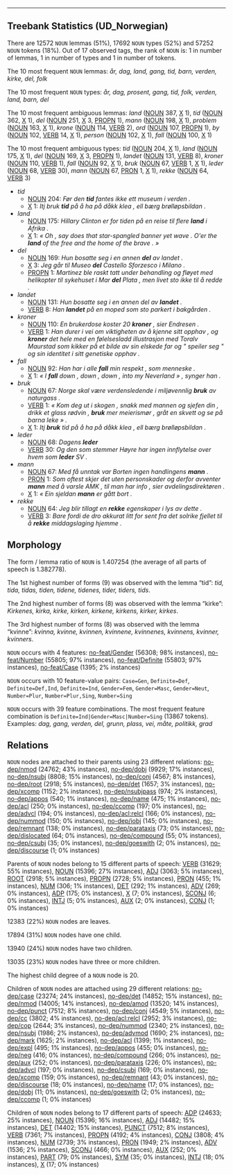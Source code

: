 

--------------------------------------------------------------------------------

## Treebank Statistics (UD_Norwegian)

There are 12572 `NOUN` lemmas (51%), 17692 `NOUN` types (52%) and 57252 `NOUN` tokens (18%).
Out of 17 observed tags, the rank of `NOUN` is: 1 in number of lemmas, 1 in number of types and 1 in number of tokens.

The 10 most frequent `NOUN` lemmas: <em>år, dag, land, gang, tid, barn, verden, kirke, del, folk</em>

The 10 most frequent `NOUN` types:  <em>år, dag, prosent, gang, tid, folk, verden, land, barn, del</em>

The 10 most frequent ambiguous lemmas: <em>land</em> ([NOUN]() 387, [X]() 1), <em>tid</em> ([NOUN]() 362, [X]() 1), <em>del</em> ([NOUN]() 251, [X]() 3, [PROPN]() 1), <em>mann</em> ([NOUN]() 198, [X]() 1), <em>problem</em> ([NOUN]() 163, [X]() 1), <em>krone</em> ([NOUN]() 114, [VERB]() 2), <em>ord</em> ([NOUN]() 107, [PROPN]() 1), <em>by</em> ([NOUN]() 102, [VERB]() 14, [X]() 1), <em>person</em> ([NOUN]() 102, [X]() 1), <em>fall</em> ([NOUN]() 100, [X]() 1)

The 10 most frequent ambiguous types:  <em>tid</em> ([NOUN]() 204, [X]() 1), <em>land</em> ([NOUN]() 175, [X]() 1), <em>del</em> ([NOUN]() 169, [X]() 3, [PROPN]() 1), <em>landet</em> ([NOUN]() 131, [VERB]() 8), <em>kroner</em> ([NOUN]() 110, [VERB]() 1), <em>fall</em> ([NOUN]() 92, [X]() 1), <em>bruk</em> ([NOUN]() 67, [VERB]() 1, [X]() 1), <em>leder</em> ([NOUN]() 68, [VERB]() 30), <em>mann</em> ([NOUN]() 67, [PRON]() 1, [X]() 1), <em>rekke</em> ([NOUN]() 64, [VERB]() 3)


* <em>tid</em>
  * [NOUN]() 204: <em>Før den <b>tid</b> fantes ikke ett museum i verden .</em>
  * [X]() 1: <em>Itj bruk <b>tid</b> på å ha på dåkk klea , ell bærg brølløpsbildan .</em>
* <em>land</em>
  * [NOUN]() 175: <em>Hillary Clinton er for tiden på en reise til flere <b>land</b> i Afrika .</em>
  * [X]() 1: <em>« Oh , say does that star-spangled banner yet wave . O'er the <b>land</b> of the free and the home of the brave . »</em>
* <em>del</em>
  * [NOUN]() 169: <em>Hun bosatte seg i en annen <b>del</b> av landet .</em>
  * [X]() 3: <em>Jeg går til Museo <b>del</b> Castello Sforzesco i Milano .</em>
  * [PROPN]() 1: <em>Martinez ble raskt tatt under behandling og fløyet med helikopter til sykehuset i Mar <b>del</b> Plata , men livet sto ikke til å redde .</em>
* <em>landet</em>
  * [NOUN]() 131: <em>Hun bosatte seg i en annen del av <b>landet</b> .</em>
  * [VERB]() 8: <em>Han <b>landet</b> på en moped som sto parkert i bakgården .</em>
* <em>kroner</em>
  * [NOUN]() 110: <em>En brukerdose koster 20 <b>kroner</b> , sier Endresen .</em>
  * [VERB]() 1: <em>Han durer i vei om viktigheten av å kjenne sitt opphav , og <b>kroner</b> det hele med en følelsesladd illustrasjon med Toralv Maurstad som kikker på et bilde av sin elskede far og " speiler seg " og sin identitet i sitt genetiske opphav .</em>
* <em>fall</em>
  * [NOUN]() 92: <em>Han har i alle <b>fall</b> min respekt , som menneske .</em>
  * [X]() 1: <em>« I <b>fall</b> down , down , down , into my Neverland » , synger han .</em>
* <em>bruk</em>
  * [NOUN]() 67: <em>Norge skal være verdensledende i miljøvennlig <b>bruk</b> av naturgass .</em>
  * [VERB]() 1: <em>« Kom deg ut i skogen , snakk med mannen og sjefen din , drikk et glass rødvin , <b>bruk</b> mer meierismør , gråt en skvett og se på barna leke » .</em>
  * [X]() 1: <em>Itj <b>bruk</b> tid på å ha på dåkk klea , ell bærg brølløpsbildan .</em>
* <em>leder</em>
  * [NOUN]() 68: <em>Dagens <b>leder</b></em>
  * [VERB]() 30: <em>Og den som stemmer Høyre har ingen innflytelse over hvem som <b>leder</b> SV .</em>
* <em>mann</em>
  * [NOUN]() 67: <em>Med få unntak var Borten ingen handlingens <b>mann</b> .</em>
  * [PRON]() 1: <em>Som oftest skjer det uten personskader og derfor avventer <b>mann</b> med å varsle AMK , til man har info , sier avdelingsdirektøren .</em>
  * [X]() 1: <em>« Ein sjeldan <b>mann</b> er gått bort .</em>
* <em>rekke</em>
  * [NOUN]() 64: <em>Jeg blir tillagt en <b>rekke</b> egenskaper i lys av dette .</em>
  * [VERB]() 3: <em>Bare fordi de dro akkurat litt for sent fra det solrike fjellet til å <b>rekke</b> middagslaging hjemme .</em>

## Morphology

The form / lemma ratio of `NOUN` is 1.407254 (the average of all parts of speech is 1.382778).

The 1st highest number of forms (9) was observed with the lemma “tid”: <em>tid, tida, tidas, tiden, tidene, tidenes, tider, tiders, tids</em>.

The 2nd highest number of forms (8) was observed with the lemma “kirke”: <em>Kirkenes, kirka, kirke, kirken, kirkene, kirkens, kirker, kirkes</em>.

The 3rd highest number of forms (8) was observed with the lemma “kvinne”: <em>kvinna, kvinne, kvinnen, kvinnene, kvinnenes, kvinnens, kvinner, kvinners</em>.

`NOUN` occurs with 4 features: [no-feat/Gender]() (56308; 98% instances), [no-feat/Number]() (55805; 97% instances), [no-feat/Definite]() (55803; 97% instances), [no-feat/Case]() (1395; 2% instances)

`NOUN` occurs with 10 feature-value pairs: `Case=Gen`, `Definite=Def`, `Definite=Def,Ind`, `Definite=Ind`, `Gender=Fem`, `Gender=Masc`, `Gender=Neut`, `Number=Plur`, `Number=Plur,Sing`, `Number=Sing`

`NOUN` occurs with 39 feature combinations.
The most frequent feature combination is `Definite=Ind|Gender=Masc|Number=Sing` (13867 tokens).
Examples: <em>dag, gang, verden, del, grunn, plass, vei, måte, politikk, grad</em>


## Relations

`NOUN` nodes are attached to their parents using 23 different relations: [no-dep/nmod]() (24762; 43% instances), [no-dep/dobj]() (9929; 17% instances), [no-dep/nsubj]() (8808; 15% instances), [no-dep/conj]() (4567; 8% instances), [no-dep/root]() (2918; 5% instances), [no-dep/det]() (1657; 3% instances), [no-dep/xcomp]() (1152; 2% instances), [no-dep/nsubjpass]() (974; 2% instances), [no-dep/appos]() (540; 1% instances), [no-dep/name]() (475; 1% instances), [no-dep/acl]() (250; 0% instances), [no-dep/ccomp]() (197; 0% instances), [no-dep/advcl]() (194; 0% instances), [no-dep/acl:relcl]() (166; 0% instances), [no-dep/nummod]() (150; 0% instances), [no-dep/iobj]() (145; 0% instances), [no-dep/remnant]() (138; 0% instances), [no-dep/parataxis]() (73; 0% instances), [no-dep/dislocated]() (64; 0% instances), [no-dep/compound]() (55; 0% instances), [no-dep/csubj]() (35; 0% instances), [no-dep/goeswith]() (2; 0% instances), [no-dep/discourse]() (1; 0% instances)

Parents of `NOUN` nodes belong to 15 different parts of speech: [VERB]() (31629; 55% instances), [NOUN]() (15396; 27% instances), [ADJ]() (3063; 5% instances), [ROOT]() (2918; 5% instances), [PROPN]() (2728; 5% instances), [PRON]() (455; 1% instances), [NUM]() (306; 1% instances), [DET]() (292; 1% instances), [ADV]() (269; 0% instances), [ADP]() (175; 0% instances), [X]() (7; 0% instances), [SCONJ]() (6; 0% instances), [INTJ]() (5; 0% instances), [AUX]() (2; 0% instances), [CONJ]() (1; 0% instances)

12383 (22%) `NOUN` nodes are leaves.

17894 (31%) `NOUN` nodes have one child.

13940 (24%) `NOUN` nodes have two children.

13035 (23%) `NOUN` nodes have three or more children.

The highest child degree of a `NOUN` node is 20.

Children of `NOUN` nodes are attached using 29 different relations: [no-dep/case]() (23274; 24% instances), [no-dep/det]() (14852; 15% instances), [no-dep/nmod]() (14005; 14% instances), [no-dep/amod]() (13520; 14% instances), [no-dep/punct]() (7512; 8% instances), [no-dep/conj]() (4549; 5% instances), [no-dep/cc]() (3802; 4% instances), [no-dep/acl:relcl]() (2952; 3% instances), [no-dep/cop]() (2644; 3% instances), [no-dep/nummod]() (2340; 2% instances), [no-dep/nsubj]() (1986; 2% instances), [no-dep/advmod]() (1690; 2% instances), [no-dep/mark]() (1625; 2% instances), [no-dep/acl]() (1399; 1% instances), [no-dep/expl]() (495; 1% instances), [no-dep/appos]() (455; 0% instances), [no-dep/neg]() (416; 0% instances), [no-dep/compound]() (266; 0% instances), [no-dep/aux]() (252; 0% instances), [no-dep/parataxis]() (226; 0% instances), [no-dep/advcl]() (197; 0% instances), [no-dep/csubj]() (169; 0% instances), [no-dep/xcomp]() (159; 0% instances), [no-dep/remnant]() (43; 0% instances), [no-dep/discourse]() (18; 0% instances), [no-dep/name]() (17; 0% instances), [no-dep/dobj]() (11; 0% instances), [no-dep/goeswith]() (2; 0% instances), [no-dep/ccomp]() (1; 0% instances)

Children of `NOUN` nodes belong to 17 different parts of speech: [ADP]() (24633; 25% instances), [NOUN]() (15396; 16% instances), [ADJ]() (14482; 15% instances), [DET]() (14402; 15% instances), [PUNCT]() (7512; 8% instances), [VERB]() (7361; 7% instances), [PROPN]() (4192; 4% instances), [CONJ]() (3808; 4% instances), [NUM]() (2739; 3% instances), [PRON]() (1949; 2% instances), [ADV]() (1536; 2% instances), [SCONJ]() (466; 0% instances), [AUX]() (252; 0% instances), [PART]() (79; 0% instances), [SYM]() (35; 0% instances), [INTJ]() (18; 0% instances), [X]() (17; 0% instances)

